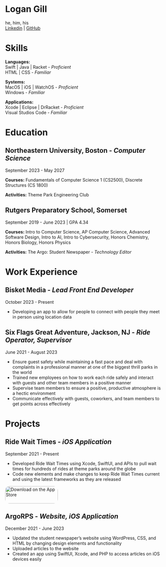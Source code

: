 # Logan Gill
he, him, his  
[Linkedin](https://www.linkedin.com/in/loganscott74/) | [GitHub](https://github.com/loganscott74/)


# Skills
**Languages:**  
Swift | Java | Racket - *Proficient*  
HTML | CSS - *Familiar*

**Systems:**  
MacOS | iOS | WatchOS - *Proficient*  
Windows - *Familiar*

**Applications:**  
Xcode | Eclipse | DrRacket - *Proficient*  
Visual Studios Code - *Familiar*


# Education
## Northeastern University, Boston - *Computer Science*
September 2023 - May 2027

**Courses:** Fundamentals of Computer Science 1 (CS2500), Discrete Structures (CS 1800)

**Activities:** Theme Park Engineering Club

## Rutgers Preparatory School, Somerset
September 2019 - June 2023 | GPA 4.34

**Courses:** Intro to Computer Science, AP Computer Science, Advanced Software Design, Intro to AI, Intro to Cybersecurity, Honors Chemistry, Honors Biology, Honors Physics

**Activities:** The Argo: Student Newspaper - *Technology Editor*


# Work Experience
## Bisket Media - *Lead Front End Developer*
October 2023 - Present

 - Developing an app to allow for people to connect with people they meet in person using location data

## Six Flags Great Adventure, Jackson, NJ - *Ride Operator, Supervisor*
June 2021 - August 2023

 - Ensure guest safety while maintaining a fast pace and deal with complaints in a professional manner at one of the biggest thrill parks in the world
 - Trained new employees on how to work each ride safely and interact with guests and other team members in a positive manner 
 - Supervise team members to ensure a positive, productive atmosphere is a hectic environment  
 - Communicate effectively with guests, coworkers, and team members to get points across effectively


# Projects
## Ride Wait Times - *iOS Application*
September 2021 - Present

 - Developed Ride Wait Times using Xcode, SwiftUI, and APIs to pull wait times for hundreds of rides at theme parks around the globe
 - Code new elements and make changes to keep Ride Wait Times current and using the latest frameworks as they are released

<a href="https://apps.apple.com/us/app/ride-wait-times-know-the-wait/id1612176693?itsct=apps_box_badge&amp;itscg=30200" style="display: inline-block; overflow: hidden; border-radius: 13px; width: 170px; height: 56.44px;"><img src="https://tools.applemediaservices.com/api/badges/download-on-the-app-store/black/en-us?size=250x83&amp;releaseDate=1647388800" alt="Download on the App Store" style="border-radius: 13px; width: 170px; height: 56.44px;"></a>

## ArgoRPS - *Website, iOS Application*
December 2021 - June 2023

 - Updated the student newspaper’s website using WordPress, CSS, and HTML by changing design elements and functionality
 - Uploaded articles to the website
 - Created an app using SwiftUI, Xcode, and PHP to access articles on iOS devices easily 
